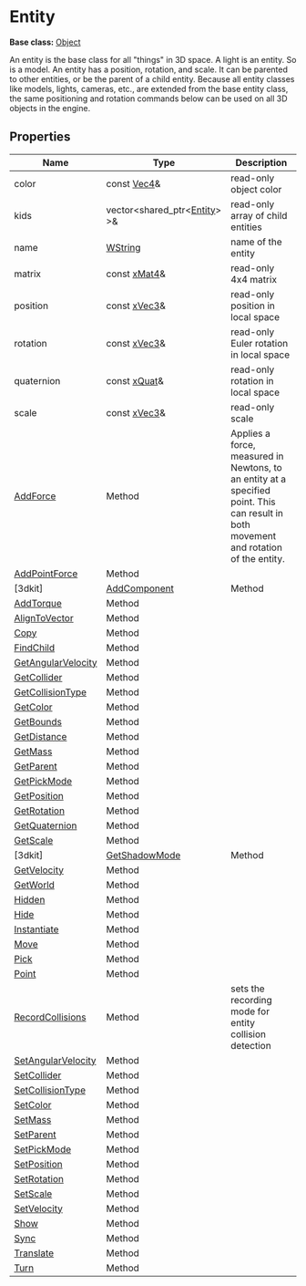# Entity

**Base class:** [Object](Object.md)

An entity is the base class for all "things" in 3D space. A light is an entity. So is a model. An entity has a position, rotation, and scale. It can be parented to other entities, or be the parent of a child entity. Because all entity classes like models, lights, cameras, etc., are extended from the base entity class, the same positioning and rotation commands below can be used on all 3D objects in the engine.

## Properties

| Name | Type | Description |
|---|---|---|
| color | const [Vec4](Vec4.md)& | read-only object color |
| kids | vector<shared_ptr<[Entity](Entity.md)\> \>& | read-only array of child entities |
| name | [WString](WString.md) | name of the entity | 
| matrix | const [xMat4](xMat4.md)& | read-only 4x4 matrix |
| position | const [xVec3](xVec3.md)& | read-only position in local space |
| rotation | const [xVec3](xVec3.md)& | read-only Euler rotation in local space | 
| quaternion | const [xQuat](xQuat.md)& | read-only rotation in local space |
| scale | const [xVec3](xVec3.md)& | read-only scale |
| [AddForce](Entity_AddForce.md) | Method | Applies a force, measured in Newtons, to an entity at a specified point. This can result in both movement and rotation of the entity. |
| [AddPointForce](Entity_AddPointForce.md) | Method |  |
[3dkit] | [AddComponent](Entity_AddComponent.md) | Method |  |
| [AddTorque](Entity_AddTorque.md) | Method |  |
| [AlignToVector](Entity_AlignToVector.md) | Method |  |
| [Copy](Entity_Copy.md) | Method |  |
| [FindChild](Entity_FindChild.md) | Method |  |
| [GetAngularVelocity](Entity_GetAngularVelocity.md) | Method | |
| [GetCollider](Entity_GetCollider.md) | Method | |
| [GetCollisionType](Entity_GetCollisionType.md) | Method | |
| [GetColor](Entity_GetColor.md) | Method | |
| [GetBounds](Entity_GetBounds.md) | Method |  |
| [GetDistance](Entity_GetDistance.md) | Method |  |
| [GetMass](Entity_GetMass.md) | Method |  |
| [GetParent](Entity_GetParent.md) | Method | |
| [GetPickMode](Entity_GetPickMode.md) | Method | |
| [GetPosition](Entity_GetPosition.md) | Method |  |
| [GetRotation](Entity_GetRotation.md) | Method | |
| [GetQuaternion](Entity_GetQuaternion.md) | Method | |
| [GetScale](Entity_GetScale.md) | Method | |
[3dkit] | [GetShadowMode](Entity_GetShadowMode.md) | Method |  |
| [GetVelocity](Entity_GetVelocity.md) | Method |  |
| [GetWorld](Entity_GetWorld.md) | Method | |
| [Hidden](Entity_Hidden.md) | Method | |
| [Hide](Entity_Hide.md) | Method |  |
| [Instantiate](Entity_Instantiate.md) | Method |  |
| [Move](Entity_Move.md) | Method | |
| [Pick](Entity_Pick.md) | Method | |
| [Point](Entity_Point.md) | Method | |
| [RecordCollisions](Entity_RecordCollisions.md) | Method | sets the recording mode for entity collision detection |
| [SetAngularVelocity](Entity_SetAngularVelocity.md) |Method |  |
| [SetCollider](Entity_SetCollider.md) | Method |  |
| [SetCollisionType](Entity_SetCollisionType.md) | Method | |
| [SetColor](Entity_SetColor.md) | Method | |
| [SetMass](Entity_SetMass.md) | Method | |
| [SetParent](Entity_SetParent.md) | Method | |
| [SetPickMode](Entity_SetPickMode.md) | Method | |
| [SetPosition](Entity_SetPosition.md) | Method | |
| [SetRotation](Entity_SetRotation.md) | Method | |
| [SetScale](Entity_SetScale.md) | Method | |
| [SetVelocity](Entity_SetVelocity.md) | Method | |
| [Show](Entity_Show.md) | Method | |
| [Sync](Entity_Sync.md) | Method | |
| [Translate](Entity_Translate.md) | Method | |
| [Turn](Entity_Turn.md) | Method | |
